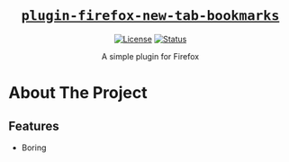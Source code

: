 <div align="center" markdown="1">

# [`plugin-firefox-new-tab-bookmarks`][url-repo]

[![License][shield-license]][url-license]
[![Status][shield-status-abandoned]][url-repo]

A simple plugin for Firefox

</div>

# About The Project

## Features

- Boring

<!-- relative links -->

<!-- project links -->

[url-repo]: https://github.com/shishifubing/plugin-firefox-new-tab-bookmarks
[url-license]: https://github.com/shishifubing/plugin-firefox-new-tab-bookmarks/blob/main/LICENSE


<!-- external links -->

<!-- shield links -->

[shield-status-abandoned]: https://img.shields.io/badge/status-abandoned-red?style=for-the-badge
[shield-license]: https://img.shields.io/github/license/shishifubing/plugin-firefox-new-tab-bookmarks.svg?style=for-the-badge
